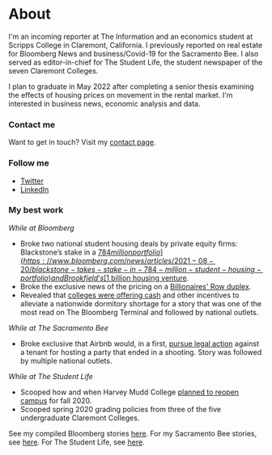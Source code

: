 # About 

I'm an incoming reporter at The Information and an economics student at Scripps College in Claremont, California. I previously reported on real estate for Bloomberg News and business/Covid-19 for the Sacramento Bee. I also served as editor-in-chief for The Student Life, the student newspaper of the seven Claremont Colleges. 

I plan to graduate in May 2022 after completing a senior thesis examining the effects of housing prices on movement in the rental market. I'm interested in business news, economic analysis and data. 


### Contact me

Want to get in touch? Visit my [contact page](https://github.com/heetermaria/contact).

### Follow me

* [Twitter](https://twitter.com/heetermaria)
* [LinkedIn](https://www.linkedin.com/in/heetermaria/)

### My best work

*While at Bloomberg*
* Broke two national student housing deals by private equity firms: Blackstone’s stake in a [$784 million portfolio](https://www.bloomberg.com/news/articles/2021-08-20/blackstone-takes-stake-in-784-million-student-housing-portfolio) and Brookfield’s [$1 billion housing venture](https://www.bloomberg.com/news/articles/2021-08-19/brookfield-said-to-plan-1-billion-u-s-student-housing-venture). 
* Broke the exclusive news of the pricing on a [Billionaires' Row duplex](https://www.bloomberg.com/news/articles/2021-08-13/manhattan-billionaires-row-duplex-gets-a-150-million-price-tag).
* Revealed that [colleges were offering cash](https://www.bloomberg.com/news/articles/2021-08-03/elite-colleges-dangle-cash-ski-passes-to-ease-a-housing-crunch) and other incentives to alleviate a nationwide dormitory shortage for a story that was one of the most read on The Bloomberg Terminal and followed by national outlets. 

*While at The Sacramento Bee*
* Broke exclusive that Airbnb would, in a first, [pursue legal action](https://www.sacbee.com/news/business/article244905057.html) against a tenant for hosting a party that ended in a shooting. Story was followed by multiple national outlets. 

*While at The Student Life*
* Scooped how and when Harvey Mudd College [planned to reopen campus](https://tsl.news/hmc-fall-plans-board-of-trustees/) for fall 2020. 
* Scooped spring 2020 grading policies from three of the five undergraduate Claremont Colleges.

See my compiled Bloomberg stories [here](https://www.bloomberg.com/authors/AVRj08qK-uQ/maria-heeter).
For my Sacramento Bee stories, see [here](https://www.sacbee.com/profile/243181441).
For The Student Life, see [here](https://tsl.news/author/mariaheeter1/). 






